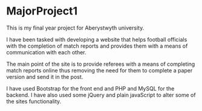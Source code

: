 # MajorProject1

This is my final year project for Aberystwyth university.

I have been tasked with developing a website that helps football officials with the completion of match reports and provides them with a means of communication with each other.

The main point of the site is to provide referees with a means of completing match reports online thus removing the need for them to complete a paper version and send it in the post. 

I have used Bootstrap for the front end and PHP and MySQL for the backend. I have also used some jQuery and plain javaScript to alter some of the sites functionality.
